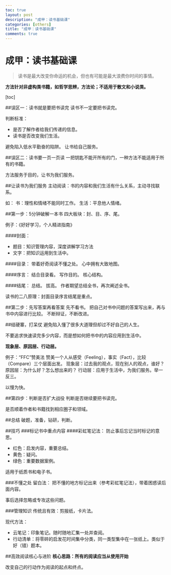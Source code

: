 ```yaml
---
toc: true
layout: post
description: "成甲：读书基础课"
categories: [others]
title: "成甲：读书基础课"
comments: true
---
```


# 成甲：读书基础课
> 读书是最大改变你命运的机会，但也有可能是最大浪费你时间的事情。

**方法针对非虚构类书籍，如哲学思辨，方法论；不适用于散文和小说类。**

<!-- more -->

[toc]

##误区一：读书就是要把书读完
读书不一定要把书读完。

判断标准：

- 是否了解作者给我们传递的信息。
- 读书是否改变我们生活。

避免陷入低水平勤奋的陷阱。
让书给自己服务。

##误区二：读书要一页一页读
一把钥匙不能开所有的门，一种方法不能适用于所有的书籍。

方法服务于目的，让书为我们服务。

##让读书为我们服务
主动阅读：书的内容和我们生活有什么关系，主动寻找联系。

如：
书：理性和情绪不能同时工作。
生活：平息他人情绪。

##第一步：5分钟破解一本书
四大板块：封、目、序、尾。

例子：《好好学习，个人精进指南》

####封面：
- 题目：知识管理内容，深度讲解学习方法
- 文字：把知识运用到生活中。

####目录：
带着好奇阅读不懂之处。
心中拥有大致地图。

####序言：
结合目录看。
写作目的。
核心结构。

####结尾：
总结。
拔高。
作者期望总结全书，再次阐述全书。

读书的二八原理：封面目录序言结尾是重点。

##第二步：先写答案再看答案
先不看书。
把自己对书中问题的答案写出来，再与书中内容进行比较。
不断辩证，不断改进。

##结硬寨，打呆仗
避免陷入懂了很多大道理但却过不好自己的人生。

不要追求快速读完多少内容，而是想如何把书中的内容应用到生活中。

**现象层、原因层、行动层。**

例子：“FFC”赞美法
赞美一个人从感受（Feeling），事实（Fact），比较（Compare）三个层面出发。
现象层：过去我的观点，现在别人的观点，谁好？
原因层：为什么好？怎么想出来的？
行动层：应用于生活中，为我们服务。举一反三。

以慢为快。

##第四步：判断是否扩大战役
判断是否继续要把书读完。

是否顺着作者和书籍找到相应圈子和领域。

##总结
破题，准备，钻研，判断。

##技巧
###标记书中重点内容
####彩虹笔记法：
防止事后忘记当时标记的意思。

- 红色：启发内容，重要总结。
- 黄色：疑问。
- 绿色：重要数据案例。

适用于纸质书和电子书。

###不懂之处
留白法：
把不懂的地方标记出来（参考彩虹笔记法），带着困惑读后面内容。

事后选择忽略或专攻这些问题。

###管理知识
传统且有效：剪报纸，卡片法。

现代方法：

- 云笔记：印象笔记。随时随地汇集一处并查阅。
- 行动清单：将零碎的启发花时间集中分类，同一类型集中在一张纸上。类似于好（错）题本。

##高效阅读核心与进阶
**核心思路：所有的阅读应当从使用开始**

改变自己的行动作为阅读的起点和终点。



